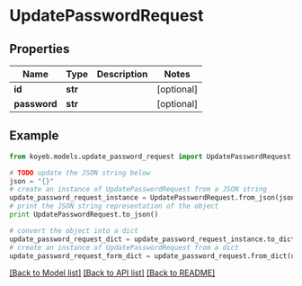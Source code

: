 # UpdatePasswordRequest


## Properties
Name | Type | Description | Notes
------------ | ------------- | ------------- | -------------
**id** | **str** |  | [optional] 
**password** | **str** |  | [optional] 

## Example

```python
from koyeb.models.update_password_request import UpdatePasswordRequest

# TODO update the JSON string below
json = "{}"
# create an instance of UpdatePasswordRequest from a JSON string
update_password_request_instance = UpdatePasswordRequest.from_json(json)
# print the JSON string representation of the object
print UpdatePasswordRequest.to_json()

# convert the object into a dict
update_password_request_dict = update_password_request_instance.to_dict()
# create an instance of UpdatePasswordRequest from a dict
update_password_request_form_dict = update_password_request.from_dict(update_password_request_dict)
```
[[Back to Model list]](../README.md#documentation-for-models) [[Back to API list]](../README.md#documentation-for-api-endpoints) [[Back to README]](../README.md)


